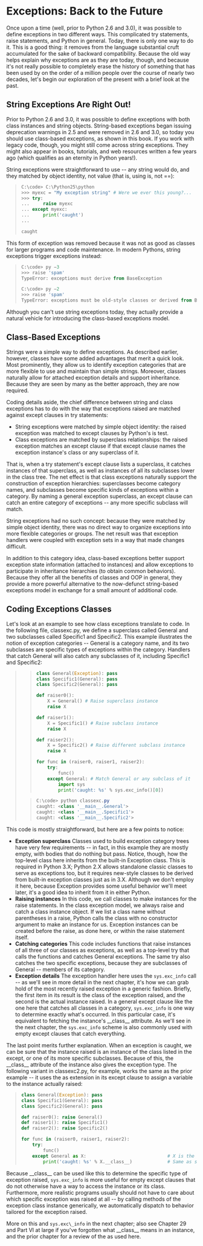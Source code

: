 # Exceptions: Back to the Future
Once upon a time (well, prior to Python 2.6 and 3.0), it was possible to define exceptions in two different ways. This complicated try statements, raise statements, and Python in general. Today, there is only one way to do it. This is a good thing: it removes from the language substantial cruft accumulated for the sake of backward compatibility. Because the old way helps explain why exceptions are as they are today, though, and because it's not really possible to completely erase the history of something that has been used by on the order of a million people over the course of nearly two decades, let's begin our exploration of the present with a brief look at the past.

## String Exceptions Are Right Out!
Prior to Python 2.6 and 3.0, it was possible to define exceptions with both class instances and string objects. String-based exceptions began issuing deprecation warnings in 2.5 and were removed in 2.6 and 3.0, so today you should use class-based exceptions, as shown in this book. If you work with legacy code, though, you might still come across string exceptions. They might also appear in books, tutorials, and web resources written a few years ago (which qualifies as an eternity in Python years!).

String exceptions were straightforward to use -- any string would do, and they matched by object identity, not value (that is, using is, not ==):
> ```python
> C:\code> C:\Python25\python
> >>> myexc = "My exception string" # Were we ever this young?...
> >>> try:
> ...     raise myexc
> ... except myexc:
> ...     print('caught')
> ...
> 
> caught
> ```

This form of exception was removed because it was not as good as classes for larger programs and code maintenance. In modern Pythons, string exceptions trigger exceptions instead:
> ```powershell
> C:\code> py −3
> >>> raise 'spam'
> TypeError: exceptions must derive from BaseException
> 
> C:\code> py −2
> >>> raise 'spam'
> TypeError: exceptions must be old-style classes or derived from BaseException, ...etc
> ```

Although you can't use string exceptions today, they actually provide a natural vehicle for introducing the class-based exceptions model.

## Class-Based Exceptions
Strings were a simple way to define exceptions. As described earlier, however, classes have some added advantages that merit a quick look. Most prominently, they allow us to identify exception categories that are more flexible to use and maintain than simple strings. Moreover, classes naturally allow for attached exception details and support inheritance. Because they are seen by many as the better approach, they are now required.

Coding details aside, the chief difference between string and class exceptions has to do with the way that exceptions raised are matched against except clauses in try statements:
- String exceptions were matched by simple object identity: the raised exception was matched to except clauses by Python's is test.
- Class exceptions are matched by superclass relationships: the raised exception matches an except clause if that except clause names the exception instance's class or any superclass of it.

That is, when a try statement's except clause lists a superclass, it catches instances of that superclass, as well as instances of all its subclasses lower in the class tree. The net effect is that class exceptions naturally support the construction of exception hierarchies: superclasses become category names, and subclasses become specific kinds of exceptions within a category. By naming a general exception superclass, an except clause can catch an entire category of exceptions -- any more specific subclass will match.

String exceptions had no such concept: because they were matched by simple object identity, there was no direct way to organize exceptions into more flexible categories or groups. The net result was that exception handlers were coupled with exception sets in a way that made changes difficult.

In addition to this category idea, class-based exceptions better support exception state information (attached to instances) and allow exceptions to participate in inheritance hierarchies (to obtain common behaviors). Because they offer all the benefits of classes and OOP in general, they provide a more powerful alternative to the now-defunct string-based exceptions model in exchange for a small amount of additional code.

## Coding Exceptions Classes
Let's look at an example to see how class exceptions translate to code. In the following file, classexc.py, we define a superclass called General and two subclasses called Specific1 and Specific2. This example illustrates the notion of exception categories -- General is a category name, and its two subclasses are specific types of exceptions within the category. Handlers that catch General will also catch any subclasses of it, including Specific1 and Specific2:
> 
> > ```python
> > class General(Exception): pass
> > class Specific1(General): pass
> > class Specific2(General): pass
> > 
> > def raiser0():
> >     X = General() # Raise superclass instance
> >     raise X
> > 
> > def raiser1():
> >     X = Specific1() # Raise subclass instance
> >     raise X
> > 
> > def raiser2():
> >     X = Specific2() # Raise different subclass instance
> >     raise X
> > 
> > for func in (raiser0, raiser1, raiser2):
> >     try:
> >         func()
> >     except General: # Match General or any subclass of it
> >         import sys
> >         print('caught: %s' % sys.exc_info()[0])
> > ```
> 
> > ```powershell
> > C:\code> python classexc.py
> > caught: <class '__main__.General'>
> > caught: <class '__main__.Specific1'>
> > caught: <class '__main__.Specific2'>
> > ```
> 

This code is mostly straightforward, but here are a few points to notice:
- **Exception superclass**
  Classes used to build exception category trees have very few requirements -- in fact, in this example they are mostly empty, with bodies that do nothing but pass. Notice, though, how the top-level class here inherits from the built-in Exception class. This is required in Python 3.X; Python 2.X allows standalone classic classes to serve as exceptions too, but it requires new-style classes to be derived from built-in exception classes just as in 3.X. Although we don't employ it here, because Exception provides some useful behavior we'll meet later, it's a good idea to inherit from it in either Python.
- **Raising instances**
  In this code, we call classes to make instances for the raise statements. In the class exception model, we always raise and catch a class instance object. If we list a class name without parentheses in a raise, Python calls the class with no constructor argument to make an instance for us. Exception instances can be created before the raise, as done here, or within the raise statement itself.
- **Catching categories**
  This code includes functions that raise instances of all three of our classes as exceptions, as well as a top-level try that calls the functions and catches General exceptions. The same try also catches the two specific exceptions, because they are subclasses of General -- members of its category.
- **Exception details**
  The exception handler here uses the `sys.exc_info` call -- as we'll see in more detail in the next chapter, it's how we can grab hold of the most recently raised exception in a generic fashion. Briefly, the first item in its result is the class of the exception raised, and the second is the actual instance raised. In a general except clause like the one here that catches all classes in a category, `sys.exc_info` is one way to determine exactly what's occurred. In this particular case, it's equivalent to fetching the instance's \_\_class\_\_ attribute. As we'll see in the next chapter, the `sys.exc_info` scheme is also commonly used with empty except clauses that catch everything.

The last point merits further explanation. When an exception is caught, we can be sure that the instance raised is an instance of the class listed in the except, or one of its more specific subclasses. Because of this, the \_\_class\_\_ attribute of the instance also gives the exception type. The following variant in classexc2.py, for example, works the same as the prior example -- it uses the as extension in its except clause to assign a variable to the instance actually raised:
> ```python
> class General(Exception): pass
> class Specific1(General): pass
> class Specific2(General): pass
> 
> def raiser0(): raise General()
> def raiser1(): raise Specific1()
> def raiser2(): raise Specific2()
> 
> for func in (raiser0, raiser1, raiser2):
>     try:
>         func()
>     except General as X: 								# X is the raised instance
>         print('caught: %s' % X.__class__) 			# Same as sys.exc_info()[0]

Because \_\_class\_\_ can be used like this to determine the specific type of exception raised, `sys.exc_info` is more useful for empty except clauses that do not otherwise have a way to access the instance or its class. Furthermore, more realistic programs usually should not have to care about which specific exception was raised at all -- by calling methods of the exception class instance generically, we automatically dispatch to behavior tailored for the exception raised.

More on this and `sys.exc\_info` in the next chapter; also see Chapter 29 and Part VI at large if you've forgotten what \_\_class\_\_ means in an instance, and the prior chapter for a review of the as used here.


